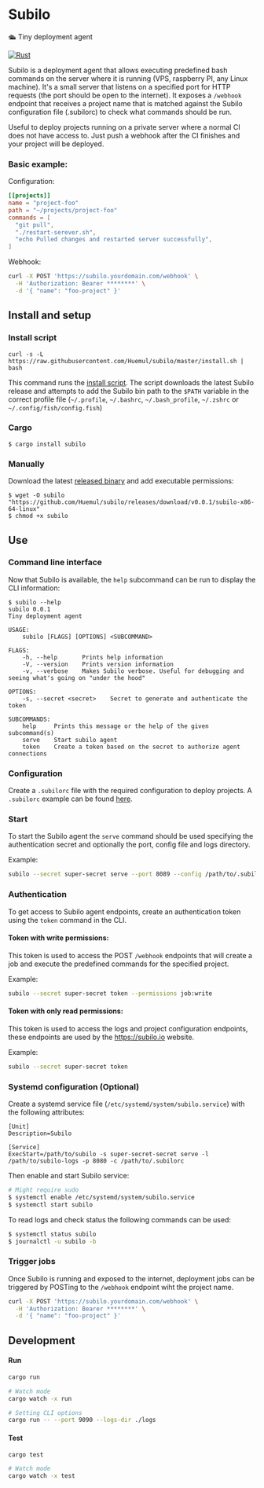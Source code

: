 # Subilo

🛳 Tiny deployment agent

[![Rust](https://github.com/huemul/subilo/workflows/Rust/badge.svg)](https://github.com/Huemul/subilo/actions?query=workflow%3ARust)

Subilo is a deployment agent that allows executing predefined bash commands on
the server where it is running (VPS, raspberry PI, any Linux machine).
It's a small server that listens on a specified port for HTTP requests
(the port should be open to the internet). It exposes a `/webhook` endpoint that
receives a project name that is matched against the Subilo configuration file
(.subilorc) to check what commands should be run.

Useful to deploy projects running on a private server where a normal CI does not
have access to. Just push a webhook after the CI finishes and your project will
be deployed.

### Basic example: 

Configuration:

```toml
[[projects]]
name = "project-foo"
path = "~/projects/project-foo"
commands = [
  "git pull",
  "./restart-serever.sh",
  "echo Pulled changes and restarted server successfully",
]
```

Webhook:

```bash
curl -X POST 'https://subilo.yourdomain.com/webhook' \
  -H 'Authorization: Bearer ********' \
  -d '{ "name": "foo-project" }'
```

## Install and setup

### Install script

```
curl -s -L https://raw.githubusercontent.com/Huemul/subilo/master/install.sh | bash
```

This command runs the [install script](https://github.com/Huemul/subilo/blob/master/install.sh).
The script downloads the latest Subilo release and attempts to add the Subilo bin
path to the `$PATH` variable in the correct profile file (`~/.profile`, `~/.bashrc`,
`~/.bash_profile`, `~/.zshrc` or `~/.config/fish/config.fish`)

### Cargo

```
$ cargo install subilo
```

### Manually

Download the latest [released binary](https://github.com/Huemul/subilo/releases)
and add executable permissions:

```
$ wget -O subilo "https://github.com/Huemul/subilo/releases/download/v0.0.1/subilo-x86-64-linux"
$ chmod +x subilo
```

## Use

### Command line interface

Now that Subilo is available, the `help` subcommand can be run to display the
CLI information:

```
$ subilo --help
subilo 0.0.1
Tiny deployment agent

USAGE:
    subilo [FLAGS] [OPTIONS] <SUBCOMMAND>

FLAGS:
    -h, --help       Prints help information
    -V, --version    Prints version information
    -v, --verbose    Makes Subilo verbose. Useful for debugging and seeing what's going on "under the hood"

OPTIONS:
    -s, --secret <secret>    Secret to generate and authenticate the token

SUBCOMMANDS:
    help     Prints this message or the help of the given subcommand(s)
    serve    Start subilo agent
    token    Create a token based on the secret to authorize agent connections
```

### Configuration

Create a `.subilorc` file with the required configuration to deploy projects.
A `.subilorc` example can be found [here](https://github.com/Huemul/subilo/blob/master/sample.subilorc).

### Start

To start the Subilo agent the `serve` command should be used specifying the
authentication secret and optionally the port, config file and logs directory.

Example:

```bash
subilo --secret super-secret serve --port 8089 --config /path/to/.subilorc
```

### Authentication

To get access to Subilo agent endpoints, create an authentication token using the
`token` command in the CLI.

#### Token with write permissions:
This token is used to access the POST `/webhook` endpoints that will create a job
and execute the predefined commands for the specified project.

Example:

```bash
subilo --secret super-secret token --permissions job:write
```

#### Token with only read permissions:
This token is used to access the logs and project configuration endpoints, these
endpoints are used by the https://subilo.io website.

Example:

```bash
subilo --secret super-secret token
```

### Systemd configuration (Optional)

Create a systemd service file (`/etc/systemd/system/subilo.service`) with the
following attributes:

```
[Unit]
Description=Subilo

[Service]
ExecStart=/path/to/subilo -s super-secret-secret serve -l /path/to/subilo-logs -p 8080 -c /path/to/.subilorc
```

Then enable and start Subilo service:

```bash
# Might require sudo
$ systemctl enable /etc/systemd/system/subilo.service
$ systemctl start subilo
```

To read logs and check status the following commands can be used:

```bash
$ systemctl status subilo
$ journalctl -u subilo -b
```

### Trigger jobs

Once Subilo is running and exposed to the internet, deployment jobs can be
triggered by POSTing to the `/webhook` endpoint wiht the project name.

```bash
curl -X POST 'https://subilo.yourdomain.com/webhook' \
  -H 'Authorization: Bearer ********' \
  -d '{ "name": "foo-project" }'
```

## Development

#### Run

```bash
cargo run

# Watch mode
cargo watch -x run

# Setting CLI options
cargo run -- --port 9090 --logs-dir ./logs
```

#### Test

```bash
cargo test

# Watch mode
cargo watch -x test
```
